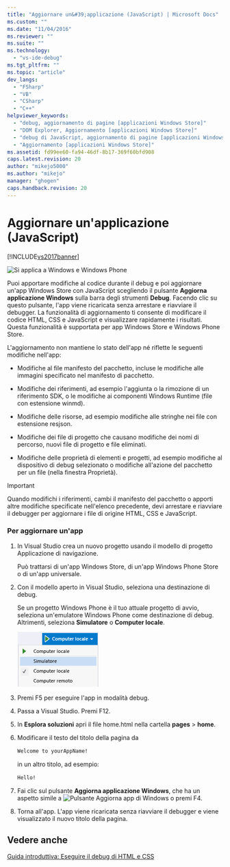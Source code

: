 ```yaml
---
title: "Aggiornare un&#39;applicazione (JavaScript) | Microsoft Docs"
ms.custom: ""
ms.date: "11/04/2016"
ms.reviewer: ""
ms.suite: ""
ms.technology: 
  - "vs-ide-debug"
ms.tgt_pltfrm: ""
ms.topic: "article"
dev_langs: 
  - "FSharp"
  - "VB"
  - "CSharp"
  - "C++"
helpviewer_keywords: 
  - "debug, aggiornamento di pagine [applicazioni Windows Store]"
  - "DOM Explorer, Aggiornamento [applicazioni Windows Store]"
  - "debug di JavaScript, aggiornamento di pagine [applicazioni Windows Store]"
  - "Aggiornamento [applicazioni Windows Store]"
ms.assetid: fd99ee60-fa94-46df-8b17-369f60bfd908
caps.latest.revision: 20
author: "mikejo5000"
ms.author: "mikejo"
manager: "ghogen"
caps.handback.revision: 20
---
```

# Aggiornare un&#39;applicazione (JavaScript)
[!INCLUDE[vs2017banner](../code-quality/includes/vs2017banner.md)]

![Si applica a Windows e Windows Phone](~/docs/debugger/media/windows_and_phone_content.png "windows\_and\_phone\_content")  
  
 Puoi apportare modifiche al codice durante il debug e poi aggiornare un'app Windows Store con JavaScript scegliendo il pulsante **Aggiorna applicazione Windows** sulla barra degli strumenti **Debug**.  Facendo clic su questo pulsante, l'app viene ricaricata senza arrestare e riavviare il debugger.  La funzionalità di aggiornamento ti consente di modificare il codice HTML, CSS e JavaScript e visualizzare rapidamente i risultati.  Questa funzionalità è supportata per app Windows Store e Windows Phone Store.  
  
 L'aggiornamento non mantiene lo stato dell'app né riflette le seguenti modifiche nell'app:  
  
-   Modifiche al file manifesto del pacchetto, incluse le modifiche alle immagini specificato nel manifesto di pacchetto.  
  
-   Modifiche dei riferimenti, ad esempio l'aggiunta o la rimozione di un riferimento SDK, o le modifiche ai componenti Windows Runtime \(file con estensione winmd\).  
  
-   Modifiche delle risorse, ad esempio modifiche alle stringhe nei file con estensione resjson.  
  
-   Modifiche dei file di progetto che causano modifiche dei nomi di percorso, nuovi file di progetto e file eliminati.  
  
-   Modifiche delle proprietà di elementi e progetti, ad esempio modifiche al dispositivo di debug selezionato o modifiche all'azione del pacchetto per un file \(nella finestra Proprietà\).  
  
> [!IMPORTANT]
>  Quando modifichi i riferimenti, cambi il manifesto del pacchetto o apporti altre modifiche specificate nell'elenco precedente, devi arrestare e riavviare il debugger per aggiornare i file di origine HTML, CSS e JavaScript.  
  
### Per aggiornare un'app  
  
1.  In Visual Studio crea un nuovo progetto usando il modello di progetto Applicazione di navigazione.  
  
     Può trattarsi di un'app Windows Store, di un'app Windows Phone Store o di un'app universale.  
  
2.  Con il modello aperto in Visual Studio, seleziona una destinazione di debug.  
  
     Se un progetto Windows Phone è il tuo attuale progetto di avvio, seleziona un'emulatore Windows Phone come destinazione di debug.  Altrimenti, seleziona **Simulatore** o **Computer locale**.  
  
     ![Selezionare l'elenco di destinazione del debug](../debugger/media/js_select_target.png "JS\_Select\_Target")  
  
3.  Premi F5 per eseguire l'app in modalità debug.  
  
4.  Passa a Visual Studio.  Premi F12.  
  
5.  In **Esplora soluzioni** apri il file home.html nella cartella **pages** \> **home**.  
  
6.  Modificare il testo del titolo della pagina da  
  
    ```html  
    Welcome to yourAppName!  
    ```  
  
     in un altro titolo, ad esempio:  
  
    ```html  
    Hello!  
    ```  
  
7.  Fai clic sul pulsante **Aggiorna applicazione Windows**, che ha un aspetto simile a ![Pulsante Aggiorna app di Windows](~/docs/debugger/media/js_refresh.png "JS\_Refresh") o premi F4.  
  
8.  Torna all'app.  L'app viene ricaricata senza riavviare il debugger e viene visualizzato il nuovo titolo della pagina.  
  
## Vedere anche  
 [Guida introduttiva: Eseguire il debug di HTML e CSS](../debugger/quickstart-debug-html-and-css.md)